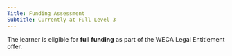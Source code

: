 ```yaml
---
Title: Funding Assessment
Subtitle: Currently at Full Level 3
---
```


<div class="notification is-light is-success">
  The learner is eligible for <strong>full funding</strong> as part of the WECA Legal Entitlement offer.
</div>
